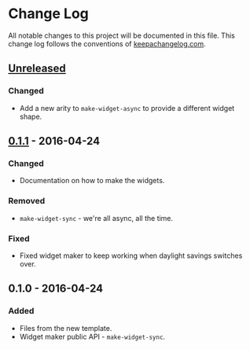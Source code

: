 # Change Log
All notable changes to this project will be documented in this file. This change log follows the conventions of [keepachangelog.com](http://keepachangelog.com/).

## [Unreleased][unreleased]
### Changed
- Add a new arity to `make-widget-async` to provide a different widget shape.

## [0.1.1] - 2016-04-24
### Changed
- Documentation on how to make the widgets.

### Removed
- `make-widget-sync` - we're all async, all the time.

### Fixed
- Fixed widget maker to keep working when daylight savings switches over.

## 0.1.0 - 2016-04-24
### Added
- Files from the new template.
- Widget maker public API - `make-widget-sync`.

[unreleased]: https://github.com/your-name/webhook/compare/0.1.1...HEAD
[0.1.1]: https://github.com/your-name/webhook/compare/0.1.0...0.1.1
